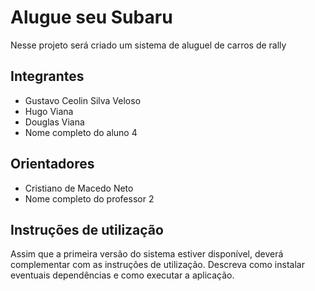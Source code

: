 # Alugue seu Subaru
Nesse projeto será criado um sistema de aluguel de carros de rally

## Integrantes
* Gustavo Ceolin Silva Veloso
* Hugo Viana
* Douglas Viana
* Nome completo do aluno 4

## Orientadores
* Cristiano de Macedo Neto
* Nome completo do professor 2

## Instruções de utilização
Assim que a primeira versão do sistema estiver disponível, deverá complementar com as instruções de utilização. Descreva como instalar eventuais dependências e como executar a aplicação.
